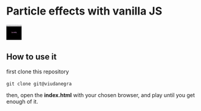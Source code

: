 # Particle effects with vanilla JS

<img src="./assets/demo.gif" width="40" height="40"/>

## How to use it

first clone this repository

```git clone git@viudanegra```

then, open the __index.html__ with your chosen browser, and play until you get enough of it.
